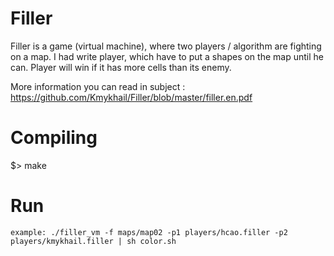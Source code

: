 # Filler
Filler is a game (virtual machine), where two players / algorithm are fighting on a map. I had write player, which have to put a shapes on the map until he can. Player will win if it has more cells than its enemy.

More information you can read in subject : https://github.com/Kmykhail/Filler/blob/master/filler.en.pdf
# Compiling
$> make

# Run
```
example: ./filler_vm -f maps/map02 -p1 players/hcao.filler -p2 players/kmykhail.filler | sh color.sh
```
